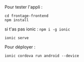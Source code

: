 Pour tester l'appli :

```
cd frontage-frontend
npm install
```
si t'as pas ionic : `npm i -g ionic`
```
ionic serve
```

Pour déployer :
```
ionic cordova run android --device
```
